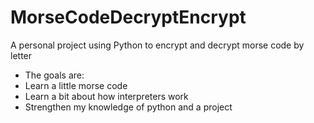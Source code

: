 # MorseCodeDecryptEncrypt
A personal project using Python to encrypt and decrypt morse code by letter

- The goals are:
 - Learn a little morse code
 - Learn a bit about how interpreters work
 - Strengthen my knowledge of python and a project
